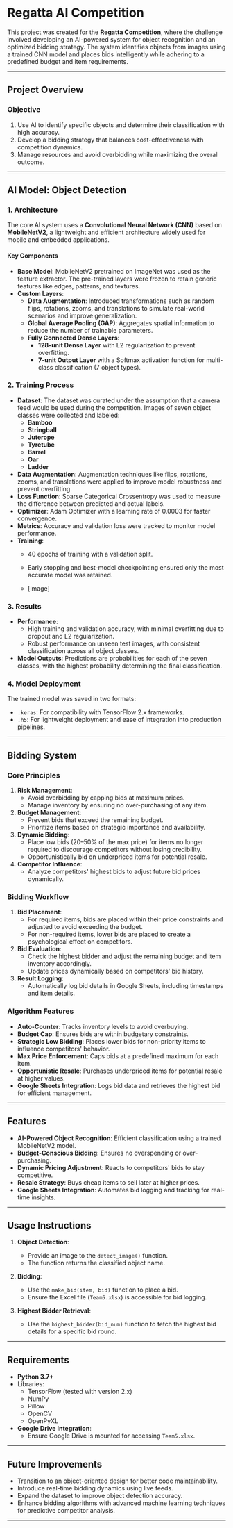 

# **Regatta AI Competition**

This project was created for the **Regatta Competition**, where the challenge involved developing an AI-powered system for object recognition and an optimized bidding strategy. The system identifies objects from images using a trained CNN model and places bids intelligently while adhering to a predefined budget and item requirements.

---

## **Project Overview**

### **Objective**
1. Use AI to identify specific objects and determine their classification with high accuracy.
2. Develop a bidding strategy that balances cost-effectiveness with competition dynamics.
3. Manage resources and avoid overbidding while maximizing the overall outcome.

---

## **AI Model: Object Detection**

### **1. Architecture**
The core AI system uses a **Convolutional Neural Network (CNN)** based on **MobileNetV2**, a lightweight and efficient architecture widely used for mobile and embedded applications.

#### **Key Components**
- **Base Model**: MobileNetV2 pretrained on ImageNet was used as the feature extractor. The pre-trained layers were frozen to retain generic features like edges, patterns, and textures.
- **Custom Layers**:
  - **Data Augmentation**: Introduced transformations such as random flips, rotations, zooms, and translations to simulate real-world scenarios and improve generalization.
  - **Global Average Pooling (GAP)**: Aggregates spatial information to reduce the number of trainable parameters.
  - **Fully Connected Dense Layers**:
    - **128-unit Dense Layer** with L2 regularization to prevent overfitting.
    - **7-unit Output Layer** with a Softmax activation function for multi-class classification (7 object types).

### **2. Training Process**
- **Dataset**: The dataset was curated under the assumption that a camera feed would be used during the competition. Images of seven object classes were collected and labeled:
  - **Bamboo**
  - **Stringball**
  - **Juterope**
  - **Tyretube**
  - **Barrel**
  - **Oar**
  - **Ladder**
- **Data Augmentation**: Augmentation techniques like flips, rotations, zooms, and translations were applied to improve model robustness and prevent overfitting.
- **Loss Function**: Sparse Categorical Crossentropy was used to measure the difference between predicted and actual labels.
- **Optimizer**: Adam Optimizer with a learning rate of 0.0003 for faster convergence.
- **Metrics**: Accuracy and validation loss were tracked to monitor model performance.
- **Training**:
  - 40 epochs of training with a validation split.
  - Early stopping and best-model checkpointing ensured only the most accurate model was retained.
 
  - [image]

### **3. Results**
- **Performance**:
  - High training and validation accuracy, with minimal overfitting due to dropout and L2 regularization.
  - Robust performance on unseen test images, with consistent classification across all object classes.
- **Model Outputs**: Predictions are probabilities for each of the seven classes, with the highest probability determining the final classification.

### **4. Model Deployment**
The trained model was saved in two formats:
- `.keras`: For compatibility with TensorFlow 2.x frameworks.
- `.h5`: For lightweight deployment and ease of integration into production pipelines.

---

## **Bidding System**

### **Core Principles**
1. **Risk Management**:
   - Avoid overbidding by capping bids at maximum prices.
   - Manage inventory by ensuring no over-purchasing of any item.
2. **Budget Management**:
   - Prevent bids that exceed the remaining budget.
   - Prioritize items based on strategic importance and availability.
3. **Dynamic Bidding**:
   - Place low bids (20–50% of the max price) for items no longer required to discourage competitors without losing credibility.
   - Opportunistically bid on underpriced items for potential resale.
4. **Competitor Influence**:
   - Analyze competitors' highest bids to adjust future bid prices dynamically.

### **Bidding Workflow**
1. **Bid Placement**:
   - For required items, bids are placed within their price constraints and adjusted to avoid exceeding the budget.
   - For non-required items, lower bids are placed to create a psychological effect on competitors.
2. **Bid Evaluation**:
   - Check the highest bidder and adjust the remaining budget and item inventory accordingly.
   - Update prices dynamically based on competitors' bid history.
3. **Result Logging**:
   - Automatically log bid details in Google Sheets, including timestamps and item details.

### **Algorithm Features**
- **Auto-Counter**: Tracks inventory levels to avoid overbuying.
- **Budget Cap**: Ensures bids are within budgetary constraints.
- **Strategic Low Bidding**: Places lower bids for non-priority items to influence competitors' behavior.
- **Max Price Enforcement**: Caps bids at a predefined maximum for each item.
- **Opportunistic Resale**: Purchases underpriced items for potential resale at higher values.
- **Google Sheets Integration**: Logs bid data and retrieves the highest bid for efficient management.

---

## **Features**

- **AI-Powered Object Recognition**: Efficient classification using a trained MobileNetV2 model.
- **Budget-Conscious Bidding**: Ensures no overspending or over-purchasing.
- **Dynamic Pricing Adjustment**: Reacts to competitors' bids to stay competitive.
- **Resale Strategy**: Buys cheap items to sell later at higher prices.
- **Google Sheets Integration**: Automates bid logging and tracking for real-time insights.

---

## **Usage Instructions**

1. **Object Detection**:
   - Provide an image to the `detect_image()` function.
   - The function returns the classified object name.

2. **Bidding**:
   - Use the `make_bid(item, bid)` function to place a bid.
   - Ensure the Excel file (`Team5.xlsx`) is accessible for bid logging.

3. **Highest Bidder Retrieval**:
   - Use the `highest_bidder(bid_num)` function to fetch the highest bid details for a specific bid round.

---

## **Requirements**

- **Python 3.7+**
- Libraries:
  - TensorFlow (tested with version 2.x)
  - NumPy
  - Pillow
  - OpenCV
  - OpenPyXL
- **Google Drive Integration**:
  - Ensure Google Drive is mounted for accessing `Team5.xlsx`.

---

## **Future Improvements**

- Transition to an object-oriented design for better code maintainability.
- Introduce real-time bidding dynamics using live feeds.
- Expand the dataset to improve object detection accuracy.
- Enhance bidding algorithms with advanced machine learning techniques for predictive competitor analysis.

---
